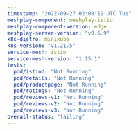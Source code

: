 ```yaml
---
timestamp: "2022-09-27 02:09:19 UTC Tue"
meshplay-component: meshplay-istio
meshplay-component-version: edge
meshplay-server-version: "v0.6.9"
k8s-distro: minikube
k8s-version: "v1.21.5"
service-mesh: istio
service-mesh-version: "1.15.1"
tests:
  pod/istiod: "Not Running"
  pod/details: "Not Running"
  pod/productpage: "Not Running"
  pod/ratings: "Not Running"
  pod/reviews-v1: "Not Running"
  pod/reviews-v2: "Not Running"
  pod/reviews-v3: "Not Running"
overall-status: "failing"
---
```

